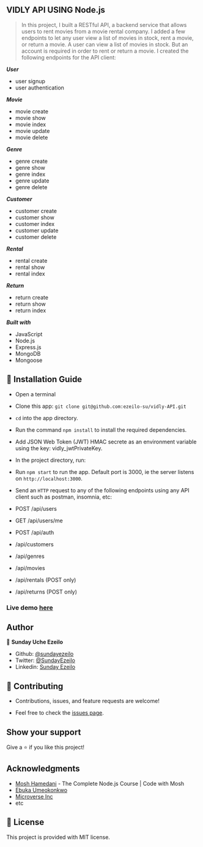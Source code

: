 ## VIDLY API USING Node.js

> In this project, I built a RESTful API, a backend service that allows users to rent movies from a movie rental company. I added a few endpoints to let any user view a list of movies in stock, rent a movie, or return a movie. A user can view a list of movies in stock. But an account is required in order to rent or return a movie. I created the following endpoints for the API client:

***User***
- user signup
- user authentication

***Movie***
- movie create
- movie show
- movie index
- movie update
- movie delete

***Genre***
- genre create
- genre show
- genre index
- genre update
- genre delete

***Customer***
- customer create
- customer show
- customer index
- customer update
- customer delete

***Rental***
- rental create
- rental show
- rental index

***Return***
- return create
- return show
- return index

***Built with***
- JavaScript
- Node.js
- Express.js
- MongoDB
- Mongoose

## 📝 Installation Guide

 - Open a terminal
 
 - Clone this app: 
        ```
        git clone git@github.com:ezeilo-su/vidly-API.git
        ```

- ```cd``` into the app directory.

- Run the command ```npm install``` to install the required dependencies.

- Add JSON Web Token (JWT) HMAC secrete as an environment variable using the key: vidly_jwtPrivateKey.

- In the project directory, run:
- Run ```npm start``` to run the app. Default port is 3000, ie the server listens on ```http://localhost:3000```.
- Send an ```HTTP``` request to any of the following endpoints using any API client such as postman, insomnia, etc:

* POST /api/users
* GET /api/users/me

* POST /api/auth

* /api/customers
* /api/genres
* /api/movies
* /api/rentals (POST only)
* /api/returns (POST only)


### Live demo [here](https://findmycourse.herokuapp.com/)


## Author

👤 **Sunday Uche Ezeilo**

- Github: [@sundayezeilo](https://github.com/ezeilo-su)
- Twitter: [@SundayEzeilo](https://twitter.com/SundayEzeilo)
- Linkedin: [Sunday Ezeilo](https://www.linkedin.com/in/sundayezeilo/)


## 🤝 Contributing

- Contributions, issues, and feature requests are welcome!

- Feel free to check the [issues page](https://github.com/ezeilo-su/vidly-API/issues).

## Show your support

Give a ⭐️ if you like this project!


## Acknowledgments

- [Mosh Hamedani](https://twitter.com/moshhamedani?s=20) - The Complete Node.js Course | Code with Mosh
- [Ebuka Umeokonkwo](https://twitter.com/ebukaume?s=20)
- [Microverse Inc](https://twitter.com/microverseinc?s=20)
- etc


## 📝 License

This project is provided with MIT license.
